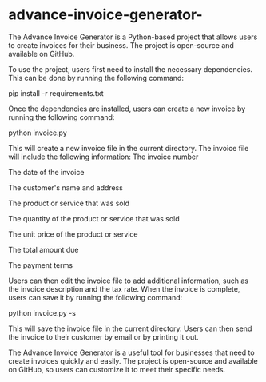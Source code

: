 # advance-invoice-generator-
The Advance Invoice Generator is a Python-based project that allows users to create invoices for their business. The project is open-source and available on GitHub.

To use the project, users first need to install the necessary dependencies. This can be done by running the following command:

pip install -r requirements.txt

Once the dependencies are installed, users can create a new invoice by running the following command:

python invoice.py

This will create a new invoice file in the current directory. The invoice file will include the following information:
The invoice number

The date of the invoice

The customer's name and address

The product or service that was sold

The quantity of the product or service that was sold

The unit price of the product or service

The total amount due

The payment terms

Users can then edit the invoice file to add additional information, such as the invoice description and the tax rate. When the invoice is complete, users can save it by running the following command:

python invoice.py -s

This will save the invoice file in the current directory. Users can then send the invoice to their customer by email or by printing it out.

The Advance Invoice Generator is a useful tool for businesses that need to create invoices quickly and easily. The project is open-source and available on GitHub, so users can customize it to meet their specific needs.
